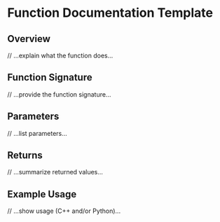 # Function Documentation Template

## Overview

// ...explain what the function does...

## Function Signature

// ...provide the function signature...

## Parameters

// ...list parameters...

## Returns

// ...summarize returned values...

## Example Usage

// ...show usage (C++ and/or Python)...
